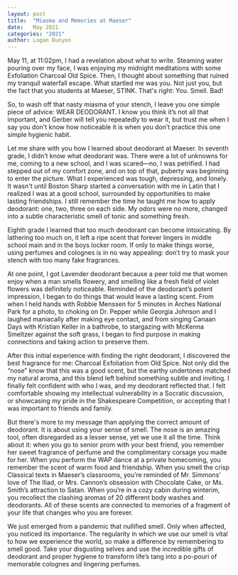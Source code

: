 ```yaml
---
layout: post
title:  "Miasma and Memories at Maeser"
date:   May 2021
categories: "2021"
author: Logan Dunyon
---
```


May 11, at 11:02pm, I had a revelation about what to write. Steaming water pouring over
my face, I was enjoying my midnight meditations with some Exfoliation Charcoal Old Spice.
Then, I thought about something that ruined my tranquil waterfall escape. What startled me was
you. Not just you, but the fact that you students at Maeser, STINK. That's right: You. Smell. Bad!

So, to wash off that nasty miasma of your stench, I leave you one simple piece of advice:
WEAR DEODORANT. I know you think it’s not all that important, and Gerber will tell you
repeatedly to wear it, but trust me when I say you don't know how noticeable it is when you
don’t practice this one simple hygienic habit.

Let me share with you how I learned about deodorant at Maeser. In seventh grade, I
didn’t know what deodorant was. There were a lot of unknowns for me, coming to a new school,
and I was scared—no, I was petrified. I had stepped out of my comfort zone, and on top of that,
puberty was beginning to enter the picture. What I experienced was tough, depressing, and
lonely. It wasn't until Boston Sharp started a conversation with me in Latin that I realized I was
at a good school, surrounded by opportunities to make lasting friendships. I still remember the
time he taught me how to apply deodorant: one, two, three on each side. My odors were no more,
changed into a subtle characteristic smell of tonic and something fresh.

Eighth grade I learned that too much deodorant can become intoxicating. By lathering too
much on, it left a ripe scent that forever lingers in middle school main and in the boys locker
room. If only to make things worse, using perfumes and colognes is in no way appealing: don’t
try to mask your stench with too many fake fragrances.

At one point, I got Lavender deodorant because a peer told me that women enjoy when a
man smells flowery, and smelling like a fresh field of violet flowers was definitely noticeable.
Reminded of the deodorant’s potent impression, I began to do things that would leave a lasting
scent. From when I held hands with Robbie Menssen for 5 minutes in Arches National Park for a
photo, to choking on Dr. Pepper while Georgia Johnson and I laughed maniacally after making
eye contact, and from singing Canaan Days with Kristian Keller in a bathrobe, to stargazing with
McKenna Smeltzer against the soft grass, I began to find purpose in making connections and
taking action to preserve them.

After this initial experience with finding the right deodorant, I discovered the best
fragrance for me: Charcoal Exfoliation from Old Spice. Not only did the “nose” know that this
was a good scent, but the earthy undertones matched my natural aroma, and this blend left
behind something subtle and inviting. I finally felt confident with who I was, and my deodorant
reflected that. I felt comfortable showing my intellectual vulnerability in a Socratic discussion, or
showcasing my pride in the Shakespeare Competition, or accepting that I was important to
friends and family.

But there's more to my message than applying the correct amount of deodorant. It is
about using your sense of smell. The nose is an amazing tool, often disregarded as a lesser sense,
yet we use it all the time. Think about it: when you go to senior prom with your best friend, you
remember her sweet fragrance of perfume and the complimentary corsage you made for her.
When you perform the WAP dance at a private homecoming, you remember the scent of warm
food and friendship. When you smell the crisp Classical texts in Maeser’s classrooms, you’re
reminded of Mr. Simmons’ love of The Iliad, or Mrs. Cannon’s obsession with Chocolate Cake,
or Ms. Smith’s attraction to Satan. When you’re in a cozy cabin during winterim, you recollect
the clashing aromas of 20 different body washes and deodorants. All of these scents are
connected to memories of a fragment of your life that changes who you are forever.

We just emerged from a pandemic that nullified smell. Only when affected, you noticed
its importance. The regularity in which we use our smell is vital to how we experience the world,
so make a difference by remembering to smell good. Take your disgusting selves and use the
incredible gifts of deodorant and proper hygiene to transform life’s tang into a po-pouri of
memorable colognes and lingering perfumes.
